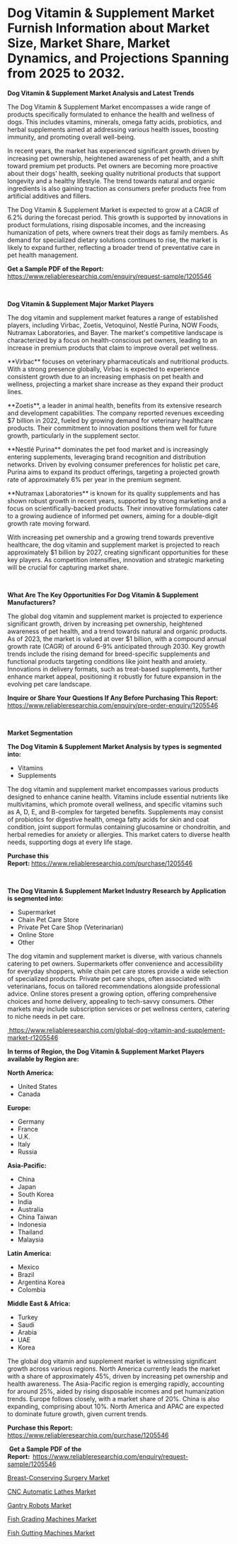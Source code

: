 <p><h1>Dog Vitamin & Supplement Market Furnish Information about Market Size, Market Share, Market Dynamics, and Projections Spanning from 2025 to 2032.</h1></p><p><strong>Dog Vitamin & Supplement Market Analysis and Latest Trends</strong></p>
<p><p>The Dog Vitamin & Supplement Market encompasses a wide range of products specifically formulated to enhance the health and wellness of dogs. This includes vitamins, minerals, omega fatty acids, probiotics, and herbal supplements aimed at addressing various health issues, boosting immunity, and promoting overall well-being. </p><p>In recent years, the market has experienced significant growth driven by increasing pet ownership, heightened awareness of pet health, and a shift toward premium pet products. Pet owners are becoming more proactive about their dogs' health, seeking quality nutritional products that support longevity and a healthy lifestyle. The trend towards natural and organic ingredients is also gaining traction as consumers prefer products free from artificial additives and fillers.</p><p>The Dog Vitamin & Supplement Market is expected to grow at a CAGR of 6.2% during the forecast period. This growth is supported by innovations in product formulations, rising disposable incomes, and the increasing humanization of pets, where owners treat their dogs as family members. As demand for specialized dietary solutions continues to rise, the market is likely to expand further, reflecting a broader trend of preventative care in pet health management.</p></p>
<p><strong>Get a Sample PDF of the Report:&nbsp;</strong> <a href="https://www.reliableresearchiq.com/enquiry/request-sample/1205546?utm_campaign=3519&utm_medium=2&utm_source=Github&utm_content=ia&utm_term=26032025&utm_id=dog-vitamin-supplement">https://www.reliableresearchiq.com/enquiry/request-sample/1205546</a></p>
<p>&nbsp;</p>
<p><strong>Dog Vitamin & Supplement Major Market Players</strong></p>
<p><p>The dog vitamin and supplement market features a range of established players, including Virbac, Zoetis, Vetoquinol, Nestlé Purina, NOW Foods, Nutramax Laboratories, and Bayer. The market's competitive landscape is characterized by a focus on health-conscious pet owners, leading to an increase in premium products that claim to improve overall pet wellness.</p><p>**Virbac** focuses on veterinary pharmaceuticals and nutritional products. With a strong presence globally, Virbac is expected to experience consistent growth due to an increasing emphasis on pet health and wellness, projecting a market share increase as they expand their product lines.</p><p>**Zoetis**, a leader in animal health, benefits from its extensive research and development capabilities. The company reported revenues exceeding $7 billion in 2022, fueled by growing demand for veterinary healthcare products. Their commitment to innovation positions them well for future growth, particularly in the supplement sector.</p><p>**Nestlé Purina** dominates the pet food market and is increasingly entering supplements, leveraging brand recognition and distribution networks. Driven by evolving consumer preferences for holistic pet care, Purina aims to expand its product offerings, targeting a projected growth rate of approximately 6% per year in the premium segment.</p><p>**Nutramax Laboratories** is known for its quality supplements and has shown robust growth in recent years, supported by strong marketing and a focus on scientifically-backed products. Their innovative formulations cater to a growing audience of informed pet owners, aiming for a double-digit growth rate moving forward.</p><p>With increasing pet ownership and a growing trend towards preventive healthcare, the dog vitamin and supplement market is projected to reach approximately $1 billion by 2027, creating significant opportunities for these key players. As competition intensifies, innovation and strategic marketing will be crucial for capturing market share.</p></p>
<p>&nbsp;</p>
<p><strong>What Are The Key Opportunities For Dog Vitamin & Supplement Manufacturers?</strong></p>
<p><p>The global dog vitamin and supplement market is projected to experience significant growth, driven by increasing pet ownership, heightened awareness of pet health, and a trend towards natural and organic products. As of 2023, the market is valued at over $1 billion, with a compound annual growth rate (CAGR) of around 6-9% anticipated through 2030. Key growth trends include the rising demand for breed-specific supplements and functional products targeting conditions like joint health and anxiety. Innovations in delivery formats, such as treat-based supplements, further enhance market appeal, positioning it robustly for future expansion in the evolving pet care landscape.</p></p>
<p><strong>Inquire or Share Your Questions If Any Before Purchasing This Report:</strong> <a href="https://www.reliableresearchiq.com/enquiry/pre-order-enquiry/1205546?utm_campaign=3519&utm_medium=2&utm_source=Github&utm_content=ia&utm_term=26032025&utm_id=dog-vitamin-supplement">https://www.reliableresearchiq.com/enquiry/pre-order-enquiry/1205546</a></p>
<p>&nbsp;</p>
<p><strong>Market Segmentation</strong></p>
<p><strong>The Dog Vitamin & Supplement Market Analysis by types is segmented into:</strong></p>
<p><ul><li>Vitamins</li><li>Supplements</li></ul></p>
<p><p>The dog vitamin and supplement market encompasses various products designed to enhance canine health. Vitamins include essential nutrients like multivitamins, which promote overall wellness, and specific vitamins such as A, D, E, and B-complex for targeted benefits. Supplements may consist of probiotics for digestive health, omega fatty acids for skin and coat condition, joint support formulas containing glucosamine or chondroitin, and herbal remedies for anxiety or allergies. This market caters to diverse health needs, supporting dogs at every life stage.</p></p>
<p><strong>Purchase this Report:&nbsp;</strong><a href="https://www.reliableresearchiq.com/purchase/1205546?utm_campaign=3519&utm_medium=2&utm_source=Github&utm_content=ia&utm_term=26032025&utm_id=dog-vitamin-supplement">https://www.reliableresearchiq.com/purchase/1205546</a></p>
<p>&nbsp;</p>
<p><strong>The Dog Vitamin & Supplement Market Industry Research by Application is segmented into:</strong></p>
<p><ul><li>Supermarket</li><li>Chain Pet Care Store</li><li>Private Pet Care Shop (Veterinarian)</li><li>Online Store</li><li>Other</li></ul></p>
<p><p>The dog vitamin and supplement market is diverse, with various channels catering to pet owners. Supermarkets offer convenience and accessibility for everyday shoppers, while chain pet care stores provide a wide selection of specialized products. Private pet care shops, often associated with veterinarians, focus on tailored recommendations alongside professional advice. Online stores present a growing option, offering comprehensive choices and home delivery, appealing to tech-savvy consumers. Other markets may include subscription services or pet wellness centers, catering to niche needs in pet care.</p></p>
<p><a href="https://www.reliableresearchiq.com/global-dog-vitamin-and-supplement-market-r1205546?utm_campaign=3519&utm_medium=2&utm_source=Github&utm_content=ia&utm_term=26032025&utm_id=dog-vitamin-supplement">&nbsp;https://www.reliableresearchiq.com/global-dog-vitamin-and-supplement-market-r1205546</a></p>
<p><strong>In terms of Region, the Dog Vitamin & Supplement Market Players available by Region are:</strong></p>
<p>
    <p> <strong> North America: </strong>
        <ul>
            <li>United States</li>
            <li>Canada</li>
        </ul>
        </p> 
    <p> <strong> Europe: </strong>
        <ul>
            <li>Germany</li>
            <li>France</li>
            <li>U.K.</li>
            <li>Italy</li>
            <li>Russia</li>
        </ul>
        </p> 
    <p> <strong> Asia-Pacific: </strong>
        <ul>
            <li>China</li>
            <li>Japan</li>
            <li>South Korea</li>
            <li>India</li>
            <li>Australia</li>
            <li>China Taiwan</li>
            <li>Indonesia</li>
            <li>Thailand</li>
            <li>Malaysia</li>
        </ul>
        </p> 
    <p> <strong> Latin America: </strong>
        <ul>
            <li>Mexico</li>
            <li>Brazil</li>
            <li>Argentina Korea</li>
            <li>Colombia</li>
        </ul>
        </p> 
    <p> <strong> Middle East & Africa: </strong>
        <ul>
            <li>Turkey</li>
            <li>Saudi</li>
            <li>Arabia</li>
            <li>UAE</li>
            <li>Korea</li>
        </ul>
    </p>
    </p>
<p><p>The global dog vitamin and supplement market is witnessing significant growth across various regions. North America currently leads the market with a share of approximately 45%, driven by increasing pet ownership and health awareness. The Asia-Pacific region is emerging rapidly, accounting for around 25%, aided by rising disposable incomes and pet humanization trends. Europe follows closely, with a market share of 20%. China is also expanding, comprising about 10%. North America and APAC are expected to dominate future growth, given current trends.</p></p>
<p><strong>Purchase this Report: </strong><a href="https://www.reliableresearchiq.com/purchase/1205546?utm_campaign=3519&utm_medium=2&utm_source=Github&utm_content=ia&utm_term=26032025&utm_id=dog-vitamin-supplement">https://www.reliableresearchiq.com/purchase/1205546</a></p>
<p>&nbsp;<strong>Get a Sample PDF of the Report:&nbsp;&nbsp;</strong><a href="https://www.reliableresearchiq.com/enquiry/request-sample/1205546?utm_campaign=3519&utm_medium=2&utm_source=Github&utm_content=ia&utm_term=26032025&utm_id=dog-vitamin-supplement">https://www.reliableresearchiq.com/enquiry/request-sample/1205546</a></p>
<p><strong></strong></p>
<p><p><a href="https://github.com/popoialraih3/Market-Research-Report-List-1/blob/main/breast-conserving-surgery-market.md?utm_campaign=3519&utm_medium=2&utm_source=Github&utm_content=ia&utm_term=26032025&utm_id=dog-vitamin-supplement">Breast-Conserving Surgery Market</a></p><p><a href="https://www.linkedin.com/pulse/driving-forces-behind-cnc-automatic-lathes-market-expansion-1alce?utm_campaign=3519&utm_medium=2&utm_source=Github&utm_content=ia&utm_term=26032025&utm_id=dog-vitamin-supplement">CNC Automatic Lathes Market</a></p><p><a href="https://www.linkedin.com/pulse/evaluating-impact-latest-trends-gantry-robots-market-size-share-ozpze?utm_campaign=3519&utm_medium=2&utm_source=Github&utm_content=ia&utm_term=26032025&utm_id=dog-vitamin-supplement">Gantry Robots Market</a></p><p><a href="https://www.linkedin.com/pulse/unlocking-growth-potential-strategic-analysis-fish-grading-machines-rvpse?utm_campaign=3519&utm_medium=2&utm_source=Github&utm_content=ia&utm_term=26032025&utm_id=dog-vitamin-supplement">Fish Grading Machines Market</a></p><p><a href="https://www.linkedin.com/pulse/projected-cagr-58-report-fish-gutting-machines-market-de1oe?utm_campaign=3519&utm_medium=2&utm_source=Github&utm_content=ia&utm_term=26032025&utm_id=dog-vitamin-supplement">Fish Gutting Machines Market</a></p></p>
